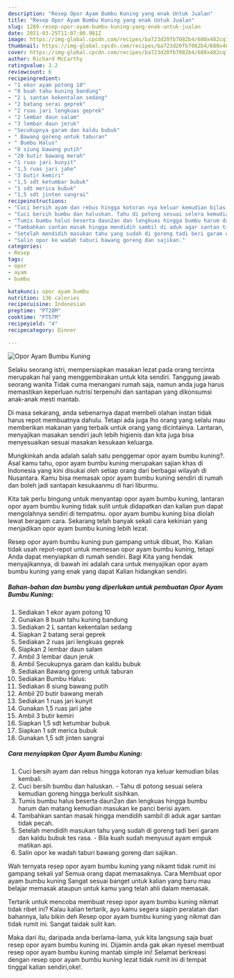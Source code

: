 ```yaml
---
description: "Resep Opor Ayam Bumbu Kuning yang enak Untuk Jualan"
title: "Resep Opor Ayam Bumbu Kuning yang enak Untuk Jualan"
slug: 1289-resep-opor-ayam-bumbu-kuning-yang-enak-untuk-jualan
date: 2021-03-25T11:07:00.981Z
image: https://img-global.cpcdn.com/recipes/ba723d20fb7082b4/680x482cq70/opor-ayam-bumbu-kuning-foto-resep-utama.jpg
thumbnail: https://img-global.cpcdn.com/recipes/ba723d20fb7082b4/680x482cq70/opor-ayam-bumbu-kuning-foto-resep-utama.jpg
cover: https://img-global.cpcdn.com/recipes/ba723d20fb7082b4/680x482cq70/opor-ayam-bumbu-kuning-foto-resep-utama.jpg
author: Richard McCarthy
ratingvalue: 3.2
reviewcount: 6
recipeingredient:
- "1 ekor ayam potong 10"
- "8 buah tahu kuning bandung"
- "2 L santan kekentalan sedang"
- "2 batang serai geprek"
- "2 ruas jari lengkuas geprek"
- "2 lembar daun salam"
- "3 lembar daun jeruk"
- "Secukupnya garam dan kaldu bubuk"
- " Bawang goreng untuk taburan"
- " Bumbu Halus"
- "8 siung bawang putih"
- "20 butir bawang merah"
- "1 ruas jari kunyit"
- "1,5 ruas jari jahe"
- "3 butir kemiri"
- "1,5 sdt ketumbar bubuk"
- "1 sdt merica bubuk"
- "1,5 sdt jinten sangrai"
recipeinstructions:
- "Cuci bersih ayam dan rebus hingga kotoran nya keluar kemudian bilas kembali."
- "Cuci bersih bumbu dan haluskan. Tahu di potong sesuai selera kemudian goreng hingga berkulit sisihkan."
- "Tumis bumbu halus beserta daun2an dan lengkuas hingga bumbu harum dan matang kemudian masukan ke panci berisi ayam."
- "Tambahkan santan masak hingga mendidih sambil di aduk agar santan tidak pecah."
- "Setelah mendidih masukan tahu yang sudah di goreng tadi beri garam dan kaldu bubuk tes rasa. Bila kuah sudah menyusut ayam empuk matikan api."
- "Salin opor ke wadah taburi bawang goreng dan sajikan."
categories:
- Resep
tags:
- opor
- ayam
- bumbu

katakunci: opor ayam bumbu 
nutrition: 136 calories
recipecuisine: Indonesian
preptime: "PT28M"
cooktime: "PT57M"
recipeyield: "4"
recipecategory: Dinner

---
```



![Opor Ayam Bumbu Kuning](https://img-global.cpcdn.com/recipes/ba723d20fb7082b4/680x482cq70/opor-ayam-bumbu-kuning-foto-resep-utama.jpg)

Selaku seorang istri, mempersiapkan masakan lezat pada orang tercinta merupakan hal yang menggembirakan untuk kita sendiri. Tanggung jawab seorang  wanita Tidak cuma menangani rumah saja, namun anda juga harus memastikan keperluan nutrisi terpenuhi dan santapan yang dikonsumsi anak-anak mesti mantab.

Di masa  sekarang, anda sebenarnya dapat membeli olahan instan tidak harus repot membuatnya dahulu. Tetapi ada juga lho orang yang selalu mau memberikan makanan yang terbaik untuk orang yang dicintainya. Lantaran, menyajikan masakan sendiri jauh lebih higienis dan kita juga bisa menyesuaikan sesuai masakan kesukaan keluarga. 



Mungkinkah anda adalah salah satu penggemar opor ayam bumbu kuning?. Asal kamu tahu, opor ayam bumbu kuning merupakan sajian khas di Indonesia yang kini disukai oleh setiap orang dari berbagai wilayah di Nusantara. Kamu bisa memasak opor ayam bumbu kuning sendiri di rumah dan boleh jadi santapan kesukaanmu di hari liburmu.

Kita tak perlu bingung untuk menyantap opor ayam bumbu kuning, lantaran opor ayam bumbu kuning tidak sulit untuk didapatkan dan kalian pun dapat mengolahnya sendiri di tempatmu. opor ayam bumbu kuning bisa diolah lewat beragam cara. Sekarang telah banyak sekali cara kekinian yang menjadikan opor ayam bumbu kuning lebih lezat.

Resep opor ayam bumbu kuning pun gampang untuk dibuat, lho. Kalian tidak usah repot-repot untuk memesan opor ayam bumbu kuning, tetapi Anda dapat menyiapkan di rumah sendiri. Bagi Kita yang hendak menyajikannya, di bawah ini adalah cara untuk menyajikan opor ayam bumbu kuning yang enak yang dapat Kalian hidangkan sendiri.

<!--inarticleads1-->

##### Bahan-bahan dan bumbu yang diperlukan untuk pembuatan Opor Ayam Bumbu Kuning:

1. Sediakan 1 ekor ayam potong 10
1. Gunakan 8 buah tahu kuning bandung
1. Sediakan 2 L santan kekentalan sedang
1. Siapkan 2 batang serai geprek
1. Sediakan 2 ruas jari lengkuas geprek
1. Siapkan 2 lembar daun salam
1. Ambil 3 lembar daun jeruk
1. Ambil Secukupnya garam dan kaldu bubuk
1. Sediakan  Bawang goreng untuk taburan
1. Sediakan  Bumbu Halus:
1. Sediakan 8 siung bawang putih
1. Ambil 20 butir bawang merah
1. Sediakan 1 ruas jari kunyit
1. Gunakan 1,5 ruas jari jahe
1. Ambil 3 butir kemiri
1. Siapkan 1,5 sdt ketumbar bubuk
1. Siapkan 1 sdt merica bubuk
1. Gunakan 1,5 sdt jinten sangrai




<!--inarticleads2-->

##### Cara menyiapkan Opor Ayam Bumbu Kuning:

1. Cuci bersih ayam dan rebus hingga kotoran nya keluar kemudian bilas kembali.
1. Cuci bersih bumbu dan haluskan. - Tahu di potong sesuai selera kemudian goreng hingga berkulit sisihkan.
1. Tumis bumbu halus beserta daun2an dan lengkuas hingga bumbu harum dan matang kemudian masukan ke panci berisi ayam.
1. Tambahkan santan masak hingga mendidih sambil di aduk agar santan tidak pecah.
1. Setelah mendidih masukan tahu yang sudah di goreng tadi beri garam dan kaldu bubuk tes rasa. - Bila kuah sudah menyusut ayam empuk matikan api.
1. Salin opor ke wadah taburi bawang goreng dan sajikan.




Wah ternyata resep opor ayam bumbu kuning yang nikamt tidak rumit ini gampang sekali ya! Semua orang dapat memasaknya. Cara Membuat opor ayam bumbu kuning Sangat sesuai banget untuk kalian yang baru mau belajar memasak ataupun untuk kamu yang telah ahli dalam memasak.

Tertarik untuk mencoba membuat resep opor ayam bumbu kuning nikmat tidak ribet ini? Kalau kalian tertarik, ayo kamu segera siapin peralatan dan bahannya, lalu bikin deh Resep opor ayam bumbu kuning yang nikmat dan tidak rumit ini. Sangat taidak sulit kan. 

Maka dari itu, daripada anda berlama-lama, yuk kita langsung saja buat resep opor ayam bumbu kuning ini. Dijamin anda gak akan nyesel membuat resep opor ayam bumbu kuning mantab simple ini! Selamat berkreasi dengan resep opor ayam bumbu kuning lezat tidak rumit ini di tempat tinggal kalian sendiri,oke!.

